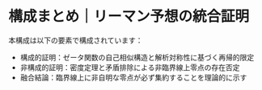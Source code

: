 # 構成まとめ｜リーマン予想の統合証明

本構成は以下の要素で構成されています：

- 構成的証明：ゼータ関数の自己相似構造と解析対称性に基づく再帰的限定
- 非構成的証明：密度定理と矛盾排除による非臨界線上零点の存在否定
- 融合結論：臨界線上に非自明な零点が必ず集約することを理論的に示す
